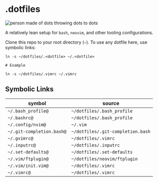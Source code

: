 # .dotfiles

![person made of dots throwing dots to dots](https://media.giphy.com/media/3o72F38VEEi1ODPOXm/giphy.gif)

A relatively lean setup for `bash`, `neovim`, and other tooling configurations.

Clone this repo to your root directory (`~`). To use any dotfile here, use
symbolic links:

```shell
ln -s ~/dotfiles/.<dotfile> ~/.<dotfile>

# Example

ln -s ~/dotfiles/.vimrc ~/.vimrc
```

## Symbolic Links

|symbol|source|
|---|---|
|`~/.bash_profile@`|`~/dotfiles/.bash_profile`|
|`~/.bashrc@`|`~/dotfiles/.bash_profile`|
|`~/.config/nvim@`|`~/.vim`|
|`~/.git-completion.bash@`|`~/dotfiles/.git-completion.bash`|
|`~/.gvimrc@`|`~/dotfiles/.vimrc`|
|`~/.inputrc@`|`~/dotfiles/.inputrc `|
|`~/.set-defaults@`|`~/dotfiles/.set-defaults`|
|`~/.vim/ftplugin@`|`~/dotfiles/neovim/ftplugin`|
|`~/.vim/init.vim@`|`~/dotfiles/.vimrc`|
|`~/.vimrc@`|`~/dotfiles/.vimrc`|
